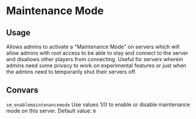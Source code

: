 # Maintenance Mode  

## Usage  

Allows admins to activate a "Maintenance Mode" on servers which will allow admins with root access to be able to stay and connect to the server and disallows other players from connecting. Useful for servers wherein admins need some privacy to work on experimental features or just when the admins need to temporarily shut their servers off.  

## Convars  

`sm_enablemaintenancemode` Use values 1/0 to enable or disable maintenance mode on this server. Default value: `0`  

<script data-goatcounter="https://theta.goatcounter.com/count" async src="//gc.zgo.at/count.js"></script>